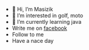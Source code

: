 - 👋 Hi, I’m Masizik
- 👀 I’m interested in golf, moto
- 🌱 I’m currently learning java
- Write me on [facebook](https://www.facebook.com/profile.php?id=100094449914746)
- Follow to me
- Have a nace day

<!---
Masizik/Masizik is a ✨ special ✨ repository because its `README.md` (this file) appears on your GitHub profile.
You can click the Preview link to take a look at your changes.
--->
